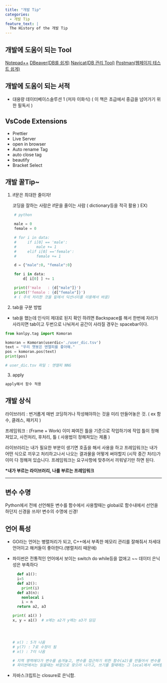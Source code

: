 ```yaml
---
title: "개발 Tip"
categories:
  - 개발 Tip
feature_text: |
  The History of the 개발 Tip
---
```


## 개발에 도움이 되는 Tool

[Notepad++](https://notepad-plus-plus.org/downloads/)
[DBeaver(DB를 쉽게)](https://dbeaver.io/)
[Navicat(DB 관리 Tool)](https://www.navicat.com/en/download/navicat-premium?gclid=Cj0KCQjwpcOTBhCZARIsAEAYLuXOIRi_H6rpRSuoL8zcYUIyP9x_plS4-R3bQURzPMQEOxVDHa_2P24aArVBEALw_wcB)
[Postman(웹페이지 테스트 쉽게)](https://www.postman.com/)

## 개발에 도움이 되는 서적

- 대용량 데이터베이스솔루션 1 (저자 이화식) ( 이 책은 초급에서 중급을 넘어가기 위한 필독서 )

## VsCode Extensions

- Prettier
- Live Server
- open in browser
- Auto rename Tag
- auto close tag
- beautify
- Bracket Select

## 개발 꿀Tip~

1. if문은 최대한 줄이자!

   코딩을 잘하는 사람은 if문을 줄이는 사람 ( dictionary등을 적극 활용 )
   EX)

```python
    # python

    male = 0
    female = 0

    # for i in data:
    #     if i[0] == 'male':
    #         male += 1
    #     elif i[0] =='female':
    #         female += 1

    d = {"male":0, "female":0}

    for i in data:
        d[ i[0] ] += 1

    print(f'male   : {d["male"]}')
    print(f'female : {d["female"]}')
    # ( 주석 처리한 것을 밑에서 딕션너리를 이용해서 바꿈)
```

2. tab을 구분 방법

- tab을 했는데 인식이 제대로 된지 확인 하려면 Backspace를 해서 한번에 자리가 사라지면 tab이고 두번으로 나눠져서 공간이 사라질 경우는 spacebar이다.

```python
from konlpy.tag import Komoran

komoran = Komoran(userdic='./user_dic.tsv')
text = "우리 챗봇은 엔엘피를 좋아해."
pos = komoran.pos(text)
print(pos)

# user_dic.tsv 파일 : 엔엘피	NNG
```

3. apply

```python
apply해서 함수 적용
```

## 개발 상식

라이브러리 : 번거롭게 매번 코딩하거나 작성해야하는 것을 미리 만들어놓은 것. ( ex 함수, 클래스, 패키지 )

프레임워크 : (Frame + Work) 이미 짜여진 틀을 기준으로 작업하기에 작업 틀이 정해져있고, 사전처리, 후처리, 틀 ( 사용법이 정해져있는 제품 )

라이브러리는 내가 필요한 부분이 생기면 호출을 해서 사용을 하고 프레임워크는 내가 어떤 식으로 끼우고 처리하고나서 나오는 결과물을 어떻게 써야할지 (시작 중간 처리)가 이미 다 정해져 있습니다. 프레임워크는 요구사항에 맞추어서 끼워넣기만 하면 된다.

**\*내가 부르는 라이브러리, 나를 부르는 프레임워크**

---

## 변수 수명

Python에서 전에 선언해둔 변수를 함수에서 사용할때는 global로 함수내에서 선언을 하던지 신경을 쓰자! 변수의 수명에 신경!

## 언어 특성

- GO라는 언어는 병렬처리가 되고, C++에서 부족한 메모리 관리를 잘해줘서 차세대 언어이고 해커들이 좋아한다.(병렬처리 때문에)

- 파이썬은 전통적인 언어에서 보이는 switch do while등을 없애고 ~~ 데이터 은닉성은 부족하다

  ```python
    def a1():
    i=5
    def a2():
      print(i)
    def a3(n):
      nonlocal i
      i = n
    return a2, a3

  print( a1() )
  x, y = a1()  # x에는 a2가 y에는 a3가 담김




  # x() : 5가 나옴
  # y(7) : 7로 수정이 됨
  # x() : 7이 나옴

  # 지역 영역에다가 변수를 숨겨놓고, 변수를 접근하기 위한 함수(a2)를 만들어서 변수를 출력한다.
  # 파이썬에서는 읽을때는 바깥으로 찾으러 나가고, 쓰기를 할때에는 그 local에서 써버림. 그래서 nonlocal i를 사용해서 바깥에 있는 i를 찾아와라는 것
  ```

- 자바스크립트는 closure로 은닉함.
